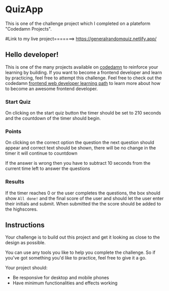 # QuizApp
This is one of the challenge project which I completed on a plateform "Codedamn Projects".

#Link to my live project=======> https://generalrandomquiz.netlify.app/

## Hello developer!

This is one of the many projects available on [codedamn](https://codedamn.com/projects) to reinforce your learning by building. If you want to become a frontend developer and learn by practicing, feel free to attempt this challenge. Feel free to check out the codedamn [frontend web developer learning path](https://codedamn.com/learning-paths) to learn more about how to become an awesome frontend developer.

### Start Quiz

On clicking on the start quiz button the timer should be set to 210 seconds and the countdown of the timer should begin. 
### Points 

On clicking on the correct option the question the next question should appear and correct text should be shown, there will be no change in the timer it will continue to countdown

If the answer is wrong then you have to subtract 10 seconds from the current time left to answer the questions 

### Results 
If the timer reaches 0 or the user completes the questions, the box should show `All done!` and the final score of the user and should let the user enter their initials and submit. 
When submitted the the score should be added to the highscores.

## Instructions

Your challenge is to build out this project and get it looking as close to the design as possible.

You can use any tools you like to help you complete the challenge. So if you've got something you'd like to practice, feel free to give it a go.

Your project should:

-   Be responsive for desktop and mobile phones
-   Have minimum functionalities and effects working
